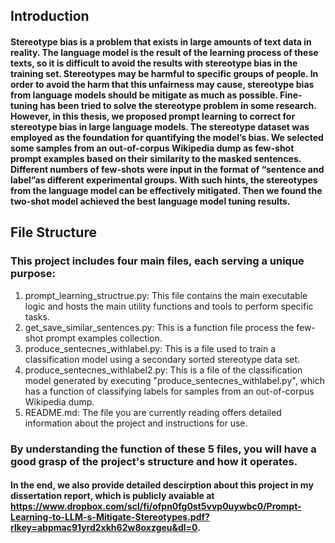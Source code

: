 ## Introduction

#### Stereotype bias is a problem that exists in large amounts of text data in reality. The language model is the result of the learning process of these texts, so it is difficult to avoid the results with stereotype bias in the training set. Stereotypes may be harmful to specific groups of people. In order to avoid the harm that this unfairness may cause, stereotype bias from language models should be mitigate as much as possible. Fine-tuning has been tried to solve the stereotype problem in some research. However, in this thesis, we proposed prompt learning to correct for stereotype bias in large language models. The stereotype dataset was employed as the foundation for quantifying the model’s bias. We selected some samples from an out-of-corpus Wikipedia dump as few-shot prompt examples based on their similarity to the masked sentences. Different numbers of few-shots were input in the format of “sentence and label”as different experimental groups. With such hints, the stereotypes from the language model can be effectively mitigated. Then we found the two-shot model achieved the best language model tuning results.

## File Structure

### This project includes four main files, each serving a unique purpose:

1. prompt_learning_structrue.py: This file contains the main executable logic and hosts the main utility functions and tools to perform specific tasks.
2. get_save_similar_sentences.py: This is a function file process the few-shot prompt examples collection.
3. produce_sentecnes_withlabel.py: This is a file used to train a classification model using a secondary sorted stereotype data set.
4. produce_sentecnes_withlabel2.py: This is a file of the classification model generated by executing "produce_sentecnes_withlabel.py", which has a function of classifying labels for samples from an out-of-corpus Wikipedia dump.
5. README.md: The file you are currently reading offers detailed information about the project and instructions for use.

### By understanding the function of these 5 files, you will have a good grasp of the project's structure and how it operates.

#### In the end, we also provide detailed descirption about this project in my dissertation report, which is publicly avaiable at https://www.dropbox.com/scl/fi/ofpn0fg0st5vvp0uywbc0/Prompt-Learning-to-LLM-s-Mitigate-Stereotypes.pdf?rlkey=abpmac91yrd2xkh62w8oxzgeu&dl=0.
